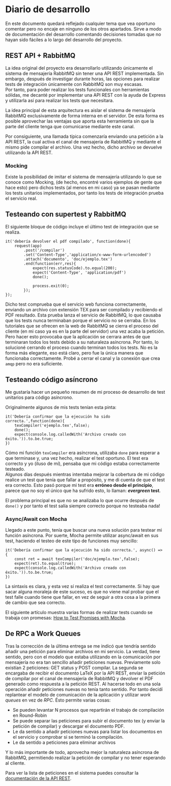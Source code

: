 <!-- diario.md -->

# Diario de desarrollo
En este documento quedará reflejado cualquier tema que vea oportuno comentar pero no encaje en ninguno de los otros apartados. Sirve a modo de documentación del desarrollo comentando decisiones tomadas que no hayan sido fáciles a lo largo del desarrollo del proyecto.

## REST API + RabbitMQ
La idea original del proyecto era desarrollarlo utilizando únicamente el sistema de mensajería RabbitMQ sin tener una API REST implementada. Sin embargo, después de investigar durante horas, las opciones para realizar tests de integración únicamente con RabbitMQ son muy escasas.  
Por tanto, para poder realizar los tests funcionales con herramientas sólidas, me decanté por implementar una API REST con la ayuda de Express y utilizarla así para realizar los tests que necesitara.

La idea principal de esta arquitectura es aislar el sistema de mensajería RabbitMQ exclusivamente de forma interna en el servidor. De esta forma es posible aprovechar las ventajas que aporta esta herramienta sin que la parte del cliente tenga que comunicarse mediante este canal.

Por consiguiente, una llamada típica comenzaría enviando una petición a la API REST, la cual activa el canal de mensajería de RabbitMQ y mediante el mismo pide compilar el archivo. Una vez hecho, dicho archivo se devuelve utilizando la API REST.

### Mocking
Existe la posibilidad de imitar el sistema de mensajería utilizando lo que se conoce como Mocking, (de hecho, encontré varios ejemplos de gente que hace esto) pero dichos tests (al menos en mi caso) ya se pasan mediante los tests unitarios implementados, por tanto los tests de integración prueba el servicio real.

## Testeando con supertest y RabbitMQ
El siguiente bloque de código incluye el último test de integración que se realiza. 
```
it('debería devolver el pdf compilado', function(done){
    request(app)
        .post('/compilar')
        .set('Content-Type','application/x-www-form-urlencoded')
        .attach('documento', 'doc/ejemplo.tex')
        .end(function(err,res){
            expect(res.statusCode).to.equal(200);
            expect('Content-Type', 'application/pdf')
            done();

            process.exit(0);
        });
});
```
Dicho test comprueba que el servicio web funciona correctamente, enviando un archivo con extensión TEX para ser compilado y recibiendo el PDF resultado. Esta prueba lanza el servicio de RabbitMQ, lo que causaba que los tests nunca terminaban porque el servicio no se cerraba. En los tutoriales que se ofrecen en la web de RabbitMQ se cierra el proceso del cliente (en mi caso ya es en la parte del servidor) una vez acaba la petición. Pero hacer esto provocaba que la aplicación se cerrara antes de que terminaran todos los tests debido a su naturaleza asíncrona. Por tanto, lo solucioné cerrando el proceso cuando terminan todos los tests. No es la forma más elegante, eso está claro, pero fue la única manera que funcionaba correctamente. Probé a cerrar el canal y la conexión que crea `amqp` pero no era suficiente.

## Testeando código asíncrono
Me gustaría hacer un pequeño resumen de mi proceso de desarrollo de test unitarios para código asíncrono.

Originalmente algunos de mis tests tenían esta pinta:

```
it('Debería confirmar que la ejecución ha sido correcta.',function(done){
    texCompiler('ejemplo.tex',false);
    done();
    expect(console.log.calledWith('Archivo creado con éxito.')).to.be.true;
})
```

Cómo mi función `texCompiler` era asíncrona, utilizaba `done` para esperar a que terminase y, una vez hecho, realizar el test oportuno. El test era correcto y yo (iluso de mí), pensaba que mi código estaba correctamente testeado.  
Algunos días después mientras intentaba mejorar la cobertura de mi código realice un test que tenía que fallar a propósito, y me di cuenta de que el test era correcto. Esto pasó porque mi test era __erróneo desde el principio__, parece que no soy el único que ha sufrido esto, lo llaman: ___evergreen_ test__.

El problema principal es que no se analizaba lo que ocurre después de `done()` y por tanto el test salía siempre correcto porque no testeaba nada!

### Async/Await con Mocha
Llegado a este punto, tenía que buscar una nueva solución para testear mi función asíncrona. Por suerte, Mocha permite utilizar async/await en sus test, haciendo el testeo de este tipo de funciones muy sencillo:
```
it('Debería confirmar que la ejecución ha sido correcta.', async() => {
    const ret = await texCompiler('doc/ejemplo.tex',false);
    expect(ret).to.equal(true);
    expect(console.log.calledWith('Archivo creado con éxito.')).to.be.true;
})
```
La sintaxis es clara, y esta vez sí realiza el test correctamente. Si hay que sacar alguna moraleja de este suceso, es que no viene mal probar que el test falle cuando tiene que fallar, en vez de seguir a otra cosa a la primera de cambio que sea correcto.

El siguiente artículo muestra varias formas de realizar tests cuando se trabaja con promesas: [How to Test Promises with Mocha](https://wietse.loves.engineering/testing-promises-with-mocha-90df8b7d2e35).

## De RPC a Work Queues
Tras la corrección de la última entrega se me indicó que tendría sentido añadir una petición para eliminar archivos en mi servicio. La verdad, tiene sentido, pero con el modelo que estaba utilizando en la comunicación por mensajería no era tan sencillo añadir peticiones nuevas. Previamente solo existían 2 peticiones: GET status y POST compilar. La segunda se encargaba de recibir el documento LaTeX por la API REST, enviar la petición de compilar por el canal de mensajería de RabbitMQ y devolver el PDF generado como respuesta a la petición REST. Al hacerse todo en una sola operación añadir peticiones nuevas no tenía tanto sentido.
Por tanto decidí replantear el modelo de comunicación de la aplicación y utilizar _work queues_ en vez de _RPC_. Ésto permite varias cosas:
* Se pueden levantar N procesos que repartirán el trabajo de compilación en Round-Robin
* Se puede separar las peticiones para subir el documento tex (y enviar la petición de compilar) y descargar el documento PDF.
* Le da sentido a añadir peticiones nuevas para listar los documentos en el servicio y comprobar si se terminó la compilación.
* Le da sentido a peticiones para eliminar archivos

Y lo más importante de todo, aprovecha mejor la naturaleza asíncrona de RabbitMQ, permitiendo realizar la petición de compilar y no tener esperando al cliente.

Para ver la lista de peticiones en el sistema puedes consultar la [documentación de la API REST](https://vperaltac.github.io/texcompiler/apidoc/index.html).